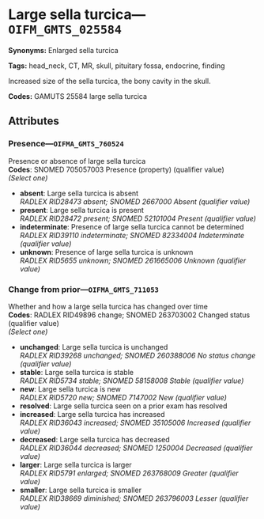 # Large sella turcica—`OIFM_GMTS_025584`

**Synonyms:** Enlarged sella turcica

**Tags:** head_neck, CT, MR, skull, pituitary fossa, endocrine, finding

Increased size of the sella turcica, the bony cavity in the skull.

**Codes:** GAMUTS 25584 large sella turcica

## Attributes

### Presence—`OIFMA_GMTS_760524`

Presence or absence of large sella turcica  
**Codes**: SNOMED 705057003 Presence (property) (qualifier value)  
*(Select one)*

- **absent**: Large sella turcica is absent  
_RADLEX RID28473 absent; SNOMED 2667000 Absent (qualifier value)_
- **present**: Large sella turcica is present  
_RADLEX RID28472 present; SNOMED 52101004 Present (qualifier value)_
- **indeterminate**: Presence of large sella turcica cannot be determined  
_RADLEX RID39110 indeterminate; SNOMED 82334004 Indeterminate (qualifier value)_
- **unknown**: Presence of large sella turcica is unknown  
_RADLEX RID5655 unknown; SNOMED 261665006 Unknown (qualifier value)_

### Change from prior—`OIFMA_GMTS_711053`

Whether and how a large sella turcica has changed over time  
**Codes**: RADLEX RID49896 change; SNOMED 263703002 Changed status (qualifier value)  
*(Select one)*

- **unchanged**: Large sella turcica is unchanged  
_RADLEX RID39268 unchanged; SNOMED 260388006 No status change (qualifier value)_
- **stable**: Large sella turcica is stable  
_RADLEX RID5734 stable; SNOMED 58158008 Stable (qualifier value)_
- **new**: Large sella turcica is new  
_RADLEX RID5720 new; SNOMED 7147002 New (qualifier value)_
- **resolved**: Large sella turcica seen on a prior exam has resolved  
- **increased**: Large sella turcica has increased  
_RADLEX RID36043 increased; SNOMED 35105006 Increased (qualifier value)_
- **decreased**: Large sella turcica has decreased  
_RADLEX RID36044 decreased; SNOMED 1250004 Decreased (qualifier value)_
- **larger**: Large sella turcica is larger  
_RADLEX RID5791 enlarged; SNOMED 263768009 Greater (qualifier value)_
- **smaller**: Large sella turcica is smaller  
_RADLEX RID38669 diminished; SNOMED 263796003 Lesser (qualifier value)_